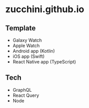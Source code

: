 # zucchini.github.io

## Template
- Galaxy Watch
- Apple Watch
- Android app (Kotlin)
- iOS app (Swift)
- React Native app (TypeScript)

## Tech
- GraphQL
- React Query
- Node
